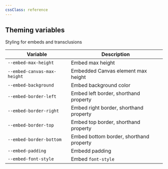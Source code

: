 ```yaml
---
cssClass: reference
---
```


## Theming variables

Styling for embeds and transclusions

| Variable                     | Description                                            |
| ---------------------------- | ------------------------------------------------------ |
| `--embed-max-height`         | Embed max height                                       |
| `--embed-canvas-max-height`  | Embedded Canvas element max height                     |
| `--embed-background`         | Embed background color                                 |
| `--embed-border-left`        | Embed left border, shorthand property                  |
| `--embed-border-right`       | Embed right border, shorthand property                 |
| `--embed-border-top`         | Embed top border, shorthand property                   |
| `--embed-border-bottom`      | Embed bottom border, shorthand property                |
| `--embed-padding`            | Embedd padding                                         |
| `--embed-font-style`         | Embed `font-style`                                     | 

